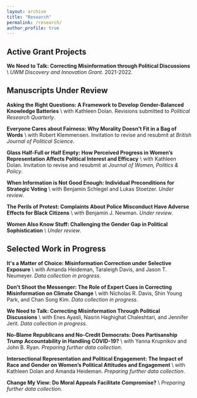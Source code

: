 ```yaml
---
layout: archive
title: "Research"
permalink: /research/
author_profile: true
---
```


## Active Grant Projects

**We Need to Talk: Correcting Misinformation through Political Discussions** \\
_UWM Discovery and Innovation Grant_. 2021-2022.

## Manuscripts Under Review

**Asking the Right Questions: A Framework to Develop Gender-Balanced Knowledge Batteries** \\
with Kathleen Dolan.  Revisions submitted to _Political Research Quarterly_.

**Everyone Cares about Fairness: Why Morality Doesn't Fit in a Bag of Words** \\
with Robert Klemmensen. Invitation to revise and resubmit at _British Journal of Political Science_.

**Glass Half-Full or Half Empty: How Perceived Progress in Women’s Representation Affects Political Interest and Efficacy** \\
with Kathleen Dolan. Invitation to revise and resubmit at _Journal of Women, Politics & Policy_.

**When Information is Not Good Enough: Individual Preconditions for Strategic Voting** \\
with Benjamin Schlegel and Lukas Stoetzer. _Under review_.

**The Perils of Protest: Complaints About Police Misconduct Have Adverse Effects for Black Citizens** \\
with Benjamin J. Newman. _Under review_.

**Women Also Know Stuff: Challenging the Gender Gap in Political Sophistication** \\
_Under review_.

## Selected Work in Progress

**It's a Matter of Choice: Misinformation Correction under Selective Exposure** \\
with Amanda Heideman, Taraleigh Davis, and Jason T. Neumeyer. _Data collection in progress_.

**Don't Shoot the Messenger: The Role of Expert Cues in Correcting Misinformation on Climate Change** \\
with Nicholas R. Davis, Shin Young Park, and Chan Song Kim. _Data collection in progress_.

**We Need to Talk: Correcting Misinformation Through Political Discussions** \\
with Enes Ayasli, Nasrin Haghighat Chaleshtari, and Jennifer Jerit. _Data collection in progress_.

**No-Blame Republicans and No-Credit Democrats: Does Partisanship Trump Accountability in Handling COVID-19?** \\
with Yanna Krupnikov and John B. Ryan. _Preparing further data collection_.

**Intersectional Representation and Political Engagement: The Impact of Race and Gender on Women’s Political Attitudes and Engagement** \\
with Kathleen Dolan and Amanda Heideman. _Preparing further data collection_.

**Change My View: Do Moral Appeals Facilitate Compromise?** \\
_Preparing further data collection_.
